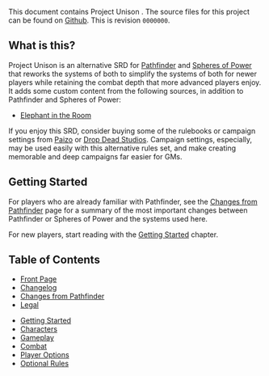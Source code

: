 This document contains Project Unison <span id="ver-tag"></span>. The source files for this project can be found on [Github]. This is revision <code><span id="rev-tag">0000000</span></code>.

## What is this?

Project Unison is an alternative SRD for [Pathfinder] and [Spheres of Power] that reworks the systems of both to simplify the systems of both for newer players while retaining the combat depth that more advanced players enjoy. It adds some custom content from the following sources, in addition to Pathfinder and Spheres of Power:

* [Elephant in the Room](https://michaeliantorno.com/feat-taxes-in-pathfinder/)

If you enjoy this SRD, consider buying some of the rulebooks or campaign settings from [Paizo] or [Drop Dead Studios]. Campaign settings, especially, may be used easily with this alternative rules set, and make creating memorable and deep campaigns far easier for GMs. 

[Pathfinder]: https://paizo.com/pathfinder
[Spheres of Power]: http://spheresofpower.wikidot.com/
[Github]: https://github.com/AuroraAmissa/ProjectUnison
[Paizo]: https://paizo.com/
[Drop Dead Studios]: https://www.dropdeadstudios.com/

## Getting Started

For players who are already familiar with Pathfinder, see the [Changes from Pathfinder] page for a summary of the most important changes between Pathfinder or Spheres of Power and the systems used here.

For new players, start reading with the [Getting Started](./2-basics.html) chapter.

[Changes from Pathfinder]: ./1-major_changes.html

## Table of Contents

* [Front Page](./0-title.md)
* [Changelog](./1-changelog.html)
* [Changes from Pathfinder](./1-major_changes.html)
* [Legal](./1-legal.html)

<span><!-- TODO: Figure out how to make pandoc not do weirdness with lists. --></span>

* [Getting Started](./2-basics.html)
* [Characters](./3-characters.html)
* [Gameplay](./4-gameplay.html)
* [Combat](./5-combat.html)
* [Player Options](./6-player_options.html)
* [Optional Rules](./7-optional_rules.html)